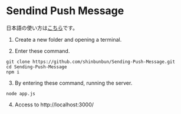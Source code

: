 # Sendind Push Message
日本語の使い方は<a href="https://qiita.com/shinbunbun_/items/62b824a1205d31d56427" target="blank_">こちら</a>です。

1. Create a new folder and opening a terminal.

2. Enter these command.
```
git clone https://github.com/shinbunbun/Sending-Push-Message.git
cd Sending-Push-Message
npm i
```

3. By entering these command, running the server.
```
node app.js
```

4. Access to http://localhost:3000/
